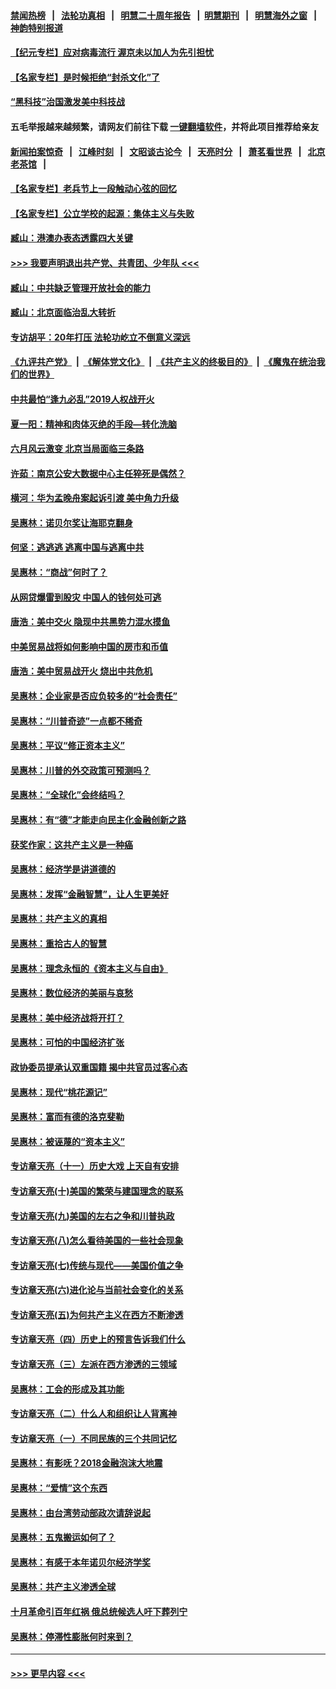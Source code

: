 #### [禁闻热榜](热点新闻.md?=0)  &nbsp;&nbsp;|&nbsp;&nbsp; [法轮功真相](https://github.com/gfw-breaker/truth/blob/master/README.md?=0) &nbsp;&nbsp;|&nbsp;&nbsp; [明慧二十周年报告](https://github.com/gfw-breaker/mh-reports/blob/master/README.md?=0) &nbsp;&nbsp;|&nbsp;&nbsp;[明慧期刊](https://github.com/gfw-breaker/mh-qikan) &nbsp;&nbsp;|&nbsp;&nbsp; [明慧海外之窗](https://github.com/gfw-breaker/mh-news/blob/master/README.md?=0) &nbsp;&nbsp;|&nbsp;&nbsp; [神韵特别报道](https://github.com/gfw-breaker/mh-news/blob/master/shenyun.md?=0)
#### [【纪元专栏】应对病毒流行 渥京未以加人为先引担忧](../pages/nsc423/n11875714.md?t=03011231) 
#### [【名家专栏】是时候拒绝“封杀文化”了](../pages/nsc423/n11814093.md?t=03011231) 
#### [“黑科技”治国激发美中科技战](../pages/nsc423/n11638056.md?t=03011231) 
#### 五毛举报越来越频繁，请网友们前往下载 [一键翻墙软件](https://github.com/gfw-breaker/ssr-accounts)，并将此项目推荐给亲友
#### [新闻拍案惊奇](https://github.com/gfw-breaker/banned-news/blob/master/pages/link4.md) &nbsp;&nbsp;|&nbsp;&nbsp; [江峰时刻](https://github.com/gfw-breaker/banned-news/blob/master/pages/link4.md) &nbsp;&nbsp;|&nbsp;&nbsp; [文昭谈古论今](https://github.com/gfw-breaker/banned-news/blob/master/pages/link4.md) &nbsp;&nbsp;|&nbsp;&nbsp; [天亮时分](https://github.com/gfw-breaker/banned-news/blob/master/pages/link4.md) &nbsp;&nbsp;|&nbsp;&nbsp; [萧茗看世界](https://github.com/gfw-breaker/banned-news/blob/master/pages/link4.md) &nbsp;&nbsp;|&nbsp;&nbsp; [北京老茶馆](https://github.com/gfw-breaker/banned-news/blob/master/pages/link4.md) &nbsp;&nbsp;|&nbsp;&nbsp; 
#### [【名家专栏】老兵节上一段触动心弦的回忆](../pages/nsc423/n11646016.md?t=03011231) 
#### [【名家专栏】公立学校的起源：集体主义与失败](../pages/nsc423/n11601833.md?t=03011231) 
#### [臧山：港澳办表态透露四大关键](../pages/nsc423/n11421628.md?t=03011231) 
#### [>>> 我要声明退出共产党、共青团、少年队 <<<](https://github.com/begood0513/goodnews/blob/master/quit/letter.md) 
#### [臧山：中共缺乏管理开放社会的能力](../pages/nsc423/n11407457.md?t=03011231) 
#### [臧山：北京面临治乱大转折](../pages/nsc423/n11406895.md?t=03011231) 
#### [专访胡平：20年打压 法轮功屹立不倒意义深远](../pages/nsc423/n11398800.md?t=03011231) 
#### [《九评共产党》](https://github.com/begood0513/9ping.md/blob/master/README.md) &nbsp;|&nbsp; [《解体党文化》](../../../../jtdwh.md/blob/master/README.md)  &nbsp;|&nbsp; [《共产主义的终极目的》](../../../../gczydzjmd.md/blob/master/README.md) &nbsp;|&nbsp; [《魔鬼在统治我们的世界》](../../../../mgztzwmdsj.md/blob/master/README.md) 
#### [中共最怕“逢九必乱”2019人权战开火](../pages/nsc423/n11385248.md?t=03011231) 
#### [夏一阳：精神和肉体灭绝的手段—转化洗脑](../pages/nsc423/n11368250.md?t=03011231) 
#### [六月风云激变 北京当局面临三条路](../pages/nsc423/n11313668.md?t=03011231) 
#### [许茹：南京公安大数据中心主任猝死是偶然？](../pages/nsc423/n11064744.md?t=03011231) 
#### [横河：华为孟晚舟案起诉引渡 美中角力升级](../pages/nsc423/n11027230.md?t=03011231) 
#### [吴惠林：诺贝尔奖让海耶克翻身](../pages/nsc423/n10890049.md?t=03011231) 
#### [何坚：逃逃逃 逃离中国与逃离中共](../pages/nsc423/n10592891.md?t=03011231) 
#### [吴惠林：“商战”何时了？](../pages/nsc423/n10573558.md?t=03011231) 
#### [从网贷爆雷到股灾 中国人的钱何处可逃](../pages/nsc423/n10572800.md?t=03011231) 
#### [唐浩：美中交火 隐现中共黑势力混水摸鱼](../pages/nsc423/n10544040.md?t=03011231) 
#### [中美贸易战将如何影响中国的房市和币值](../pages/nsc423/n10543697.md?t=03011231) 
#### [唐浩：美中贸易战开火 烧出中共危机](../pages/nsc423/n10540126.md?t=03011231) 
#### [吴惠林：企业家是否应负较多的“社会责任”](../pages/nsc423/n10535022.md?t=03011231) 
#### [吴惠林：“川普奇迹”一点都不稀奇](../pages/nsc423/n10512808.md?t=03011231) 
#### [吴惠林：平议“修正资本主义”](../pages/nsc423/n10495724.md?t=03011231) 
#### [吴惠林：川普的外交政策可预测吗？](../pages/nsc423/n10462387.md?t=03011231) 
#### [吴惠林：“全球化”会终结吗？](../pages/nsc423/n10452838.md?t=03011231) 
#### [吴惠林：有“德”才能走向民主化金融创新之路](../pages/nsc423/n10432292.md?t=03011231) 
#### [获奖作家：这共产主义是一种癌](../pages/nsc423/n10431541.md?t=03011231) 
#### [吴惠林：经济学是讲道德的](../pages/nsc423/n10398014.md?t=03011231) 
#### [吴惠林：发挥“金融智慧”，让人生更美好](../pages/nsc423/n10375019.md?t=03011231) 
#### [吴惠林：共产主义的真相](../pages/nsc423/n10351394.md?t=03011231) 
#### [吴惠林：重拾古人的智慧](../pages/nsc423/n10337691.md?t=03011231) 
#### [吴惠林：理念永恒的《资本主义与自由》](../pages/nsc423/n10316274.md?t=03011231) 
#### [吴惠林：数位经济的美丽与哀愁](../pages/nsc423/n10292946.md?t=03011231) 
#### [吴惠林：美中经济战将开打？](../pages/nsc423/n10258825.md?t=03011231) 
#### [吴惠林：可怕的中国经济扩张](../pages/nsc423/n10219147.md?t=03011231) 
#### [政协委员提承认双重国籍 揭中共官员过客心态](../pages/nsc423/n10208809.md?t=03011231) 
#### [吴惠林：现代“桃花源记”](../pages/nsc423/n10185234.md?t=03011231) 
#### [吴惠林：富而有德的洛克斐勒](../pages/nsc423/n10142264.md?t=03011231) 
#### [吴惠林：被诬蔑的“资本主义”](../pages/nsc423/n10124816.md?t=03011231) 
#### [专访章天亮（十一）历史大戏 上天自有安排](../pages/nsc423/n10094905.md?t=03011231) 
#### [专访章天亮(十)美国的繁荣与建国理念的联系](../pages/nsc423/n10094899.md?t=03011231) 
#### [专访章天亮(九)美国的左右之争和川普执政](../pages/nsc423/n10094889.md?t=03011231) 
#### [专访章天亮(八)怎么看待美国的一些社会现象](../pages/nsc423/n10094857.md?t=03011231) 
#### [专访章天亮(七)传统与现代——美国价值之争](../pages/nsc423/n10093140.md?t=03011231) 
#### [专访章天亮(六)进化论与当前社会变化的关系](../pages/nsc423/n10092036.md?t=03011231) 
#### [专访章天亮(五)为何共产主义在西方不断渗透](../pages/nsc423/n10083620.md?t=03011231) 
#### [专访章天亮（四）历史上的预言告诉我们什么](../pages/nsc423/n10083606.md?t=03011231) 
#### [专访章天亮（三）左派在西方渗透的三领域](../pages/nsc423/n10081115.md?t=03011231) 
#### [吴惠林：工会的形成及其功能](../pages/nsc423/n10080633.md?t=03011231) 
#### [专访章天亮（二）什么人和组织让人背离神](../pages/nsc423/n10076637.md?t=03011231) 
#### [专访章天亮（一）不同民族的三个共同记忆](../pages/nsc423/n10074188.md?t=03011231) 
#### [吴惠林：有影呒？2018金融泡沫大地震](../pages/nsc423/n10040534.md?t=03011231) 
#### [吴惠林：“爱情”这个东西](../pages/nsc423/n10019423.md?t=03011231) 
#### [吴惠林：由台湾劳动部政次请辞说起](../pages/nsc423/n9979679.md?t=03011231) 
#### [吴惠林：五鬼搬运如何了？](../pages/nsc423/n9925338.md?t=03011231) 
#### [吴惠林：有感于本年诺贝尔经济学奖](../pages/nsc423/n9871883.md?t=03011231) 
#### [吴惠林：共产主义渗透全球](../pages/nsc423/n9812748.md?t=03011231) 
#### [十月革命引百年红祸 俄总统候选人吁下葬列宁](../pages/nsc423/n9810182.md?t=03011231) 
#### [吴惠林：停滞性膨胀何时来到？](../pages/nsc423/n9764136.md?t=03011231) 

----
#### [ >>> 更早内容 <<< ](../indexes/nsc423-earlier.md)
